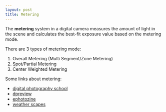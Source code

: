 ```yaml
---
layout: post
title: Metering
---
```


The **metering** system in a digital camera measures the amount of light in the scene and calculates the best-fit exposure value based on the metering mode.

There are 3 types of metering mode:

1. Overall Metering (Multi Segment/Zone Metering)
2. Spot/Partial Metering 
3. Center Weighted Metering

Some links about metering:

- [digital photography school](http://digital-photography-school.com/blog/introduction-to-metering-modes/)
- [dpreview](http://www.dpreview.com/learn/?/key=metering)
- [ephotozine](http://www.ephotozine.com/article/Beginners-Guide-to-Photography---Metering)
- [weather scapes](http://www.weatherscapes.com/techniques.php?cat=general&page=metering)
